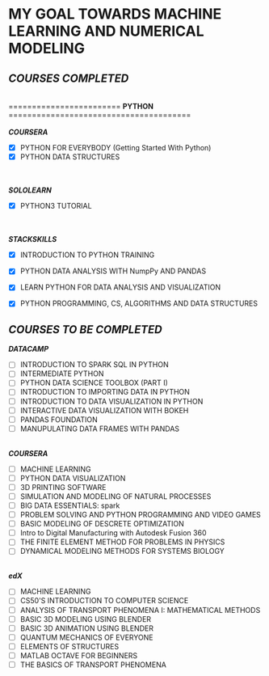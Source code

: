 # MY GOAL TOWARDS MACHINE LEARNING AND NUMERICAL MODELING

## ***COURSES COMPLETED***
\
======================== **PYTHON** =======================================
\
\
***COURSERA***
- [x] PYTHON FOR EVERYBODY (Getting Started With Python)
- [x] PYTHON DATA STRUCTURES

\
\
***SOLOLEARN***
- [x] PYTHON3 TUTORIAL

\
\
***STACKSKILLS***
- [x] INTRODUCTION TO PYTHON TRAINING
- [x] PYTHON DATA ANALYSIS WITH NumpPy AND PANDAS
- [x] LEARN PYTHON FOR DATA ANALYSIS AND VISUALIZATION
- [x] PYTHON PROGRAMMING, CS, ALGORITHMS AND DATA STRUCTURES


## ***COURSES TO BE COMPLETED***

***DATACAMP***
- [ ] INTRODUCTION TO SPARK SQL IN PYTHON
- [ ] INTERMEDIATE PYTHON
- [ ] PYTHON DATA SCIENCE TOOLBOX (PART I)
- [ ] INTRODUCTION TO IMPORTING DATA IN PYTHON
- [ ] INTRODUCTION TO DATA VISUALIZATION IN PYTHON
- [ ] INTERACTIVE DATA VISUALIZATION WITH BOKEH
- [ ] PANDAS FOUNDATION
- [ ] MANUPULATING DATA FRAMES WITH PANDAS

\
***COURSERA***
- [ ] MACHINE LEARNING
- [ ] PYTHON DATA VISUALIZATION
- [ ] 3D PRINTING SOFTWARE
- [ ] SIMULATION AND MODELING OF NATURAL PROCESSES
- [ ] BIG DATA ESSENTIALS: spark
- [ ] PROBLEM SOLVING AND PYTHON PROGRAMMING AND VIDEO GAMES
- [ ] BASIC MODELING OF DESCRETE OPTIMIZATION
- [ ] Intro to Digital Manufacturing with Autodesk Fusion 360
- [ ] THE FINITE ELEMENT METHOD FOR PROBLEMS IN PHYSICS
- [ ] DYNAMICAL MODELING METHODS FOR SYSTEMS BIOLOGY

\
***edX***
- [ ] MACHINE LEARNING
- [ ] CS50'S INTRODUCTION TO COMPUTER SCIENCE
- [ ] ANALYSIS OF TRANSPORT PHENOMENA I: MATHEMATICAL METHODS
- [ ] BASIC 3D MODELING USING BLENDER
- [ ] BASIC 3D ANIMATION USING BLENDER
- [ ] QUANTUM MECHANICS OF EVERYONE
- [ ] ELEMENTS OF STRUCTURES
- [ ] MATLAB OCTAVE FOR BEGINNERS
- [ ] THE BASICS OF TRANSPORT PHENOMENA
